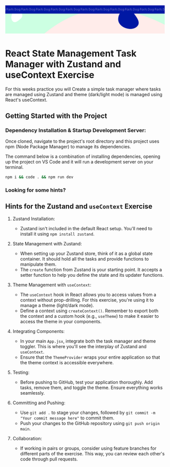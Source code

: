 <h1 align="center">
  <a href="">
    <img src="/src/assets/dog-facts.svg" alt="Boiler Plate">
  </a>
</h1>

# React State Management Task Manager with Zustand and useContext Exercise

For this weeks practice you will Create a simple task manager where tasks are managed using Zustand and theme (dark/light mode) is managed using React's useContext.

## Getting Started with the Project

### Dependency Installation & Startup Development Server:

Once cloned, navigate to the project's root directory and this project uses npm (Node Package Manager) to manage its dependencies.

The command below is a combination of installing dependencies, opening up the project on VS Code and it will run a development server on your terminal.

```bash
npm i && code . && npm run dev
```

### Looking for some hints?

## Hints for the Zustand and `useContext` Exercise

1.  Zustand Installation:

    - Zustand isn't included in the default React setup. You'll need to install it using `npm install zustand`.

2.  State Management with Zustand:

    - When setting up your Zustand store, think of it as a global state container. It should hold all the tasks and provide functions to manipulate them.
    - The `create` function from Zustand is your starting point. It accepts a setter function to help you define the state and its updater functions.

3.  Theme Management with `useContext`:

    - The `useContext` hook in React allows you to access values from a context without prop-drilling. For this exercise, you're using it to manage a theme (light/dark mode).
    - Define a context using `createContext()`. Remember to export both the context and a custom hook (e.g., `useTheme`) to make it easier to access the theme in your components.

4.  Integrating Components:

    - In your main `App.jsx`, integrate both the task manager and theme toggler. This is where you'll see the interplay of Zustand and `useContext`.
    - Ensure that the `ThemeProvider` wraps your entire application so that the theme context is accessible everywhere.

5.  Testing:

    - Before pushing to GitHub, test your application thoroughly. Add tasks, remove them, and toggle the theme. Ensure everything works seamlessly.

6.  Committing and Pushing:

    - Use `git add .` to stage your changes, followed by `git commit -m "Your commit message here"` to commit them.
    - Push your changes to the GitHub repository using `git push origin main`.

7.  Collaboration:

    - If working in pairs or groups, consider using feature branches for different parts of the exercise. This way, you can review each other's code through pull requests.
